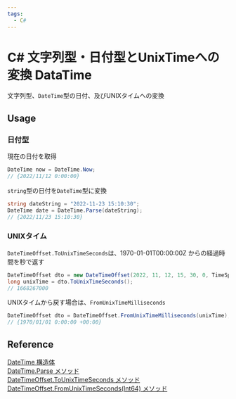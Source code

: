 ```yaml
---
tags:
  - C#
---
```


# C# 文字列型・日付型とUnixTimeへの変換 DataTime

文字列型、`DateTime`型の日付、及びUNIXタイムへの変換

## Usage
### 日付型
現在の日付を取得
```C#
DateTime now = DateTime.Now;
// {2022/11/12 0:00:00}
```

`string`型の日付を`DateTime`型に変換
```C#
string dateString = "2022-11-23 15:10:30";
DateTime date = DateTime.Parse(dateString);
// {2022/11/23 15:10:30}
```
### UNIXタイム
`DateTimeOffset.ToUnixTimeSeconds`は、1970-01-01T00:00:00Z からの経過時間を秒で返す<br>
```C#
DateTimeOffset dto = new DateTimeOffset(2022, 11, 12, 15, 30, 0, TimeSpan.Zero);
long unixTime = dto.ToUnixTimeSeconds();
// 1668267000
```

UNIXタイムから戻す場合は、`FromUnixTimeMilliseconds`
```C#
DateTimeOffset dto = DateTimeOffset.FromUnixTimeMilliseconds(unixTime);
// {1970/01/01 0:00:00 +00:00}
```

## Reference
[DateTime 構造体](https://learn.microsoft.com/ja-jp/dotnet/api/system.datetime?view=net-7.0)<br>
[DateTime.Parse メソッド](https://learn.microsoft.com/ja-jp/dotnet/api/system.datetime.parse?view=net-7.0)<br>
[DateTimeOffset.ToUnixTimeSeconds メソッド](https://learn.microsoft.com/ja-jp/dotnet/api/system.datetimeoffset.tounixtimeseconds?view=net-7.0)<br>
[DateTimeOffset.FromUnixTimeSeconds(Int64) メソッド](https://learn.microsoft.com/ja-jp/dotnet/api/system.datetimeoffset.fromunixtimeseconds?view=net-7.0#system-datetimeoffset-fromunixtimeseconds(system-int64))<br>
